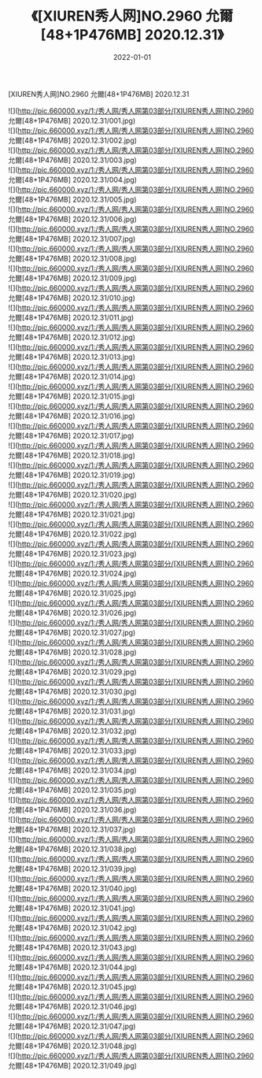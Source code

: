 ﻿---
layout: post
title:  《[XIUREN秀人网]NO.2960 允爾[48+1P476MB] 2020.12.31》
date:   2022-01-01
img: http://pic.660000.xyz/1:/秀人网/秀人网第03部分/[XIUREN秀人网]NO.2960 允爾[48+1P476MB] 2020.12.31/000.jpg
categories: [美女, 清纯, 唯美]
---

[XIUREN秀人网]NO.2960 允爾[48+1P476MB] 2020.12.31

 ![](http://pic.660000.xyz/1:/秀人网/秀人网第03部分/[XIUREN秀人网]NO.2960 允爾[48+1P476MB] 2020.12.31/001.jpg) <br>![](http://pic.660000.xyz/1:/秀人网/秀人网第03部分/[XIUREN秀人网]NO.2960 允爾[48+1P476MB] 2020.12.31/002.jpg) <br>![](http://pic.660000.xyz/1:/秀人网/秀人网第03部分/[XIUREN秀人网]NO.2960 允爾[48+1P476MB] 2020.12.31/003.jpg) <br>![](http://pic.660000.xyz/1:/秀人网/秀人网第03部分/[XIUREN秀人网]NO.2960 允爾[48+1P476MB] 2020.12.31/004.jpg) <br>![](http://pic.660000.xyz/1:/秀人网/秀人网第03部分/[XIUREN秀人网]NO.2960 允爾[48+1P476MB] 2020.12.31/005.jpg) <br>![](http://pic.660000.xyz/1:/秀人网/秀人网第03部分/[XIUREN秀人网]NO.2960 允爾[48+1P476MB] 2020.12.31/006.jpg) <br>![](http://pic.660000.xyz/1:/秀人网/秀人网第03部分/[XIUREN秀人网]NO.2960 允爾[48+1P476MB] 2020.12.31/007.jpg) <br>![](http://pic.660000.xyz/1:/秀人网/秀人网第03部分/[XIUREN秀人网]NO.2960 允爾[48+1P476MB] 2020.12.31/008.jpg) <br>![](http://pic.660000.xyz/1:/秀人网/秀人网第03部分/[XIUREN秀人网]NO.2960 允爾[48+1P476MB] 2020.12.31/009.jpg) <br>![](http://pic.660000.xyz/1:/秀人网/秀人网第03部分/[XIUREN秀人网]NO.2960 允爾[48+1P476MB] 2020.12.31/010.jpg) <br>![](http://pic.660000.xyz/1:/秀人网/秀人网第03部分/[XIUREN秀人网]NO.2960 允爾[48+1P476MB] 2020.12.31/011.jpg) <br>![](http://pic.660000.xyz/1:/秀人网/秀人网第03部分/[XIUREN秀人网]NO.2960 允爾[48+1P476MB] 2020.12.31/012.jpg) <br>![](http://pic.660000.xyz/1:/秀人网/秀人网第03部分/[XIUREN秀人网]NO.2960 允爾[48+1P476MB] 2020.12.31/013.jpg) <br>![](http://pic.660000.xyz/1:/秀人网/秀人网第03部分/[XIUREN秀人网]NO.2960 允爾[48+1P476MB] 2020.12.31/014.jpg) <br>![](http://pic.660000.xyz/1:/秀人网/秀人网第03部分/[XIUREN秀人网]NO.2960 允爾[48+1P476MB] 2020.12.31/015.jpg) <br>![](http://pic.660000.xyz/1:/秀人网/秀人网第03部分/[XIUREN秀人网]NO.2960 允爾[48+1P476MB] 2020.12.31/016.jpg) <br>![](http://pic.660000.xyz/1:/秀人网/秀人网第03部分/[XIUREN秀人网]NO.2960 允爾[48+1P476MB] 2020.12.31/017.jpg) <br>![](http://pic.660000.xyz/1:/秀人网/秀人网第03部分/[XIUREN秀人网]NO.2960 允爾[48+1P476MB] 2020.12.31/018.jpg) <br>![](http://pic.660000.xyz/1:/秀人网/秀人网第03部分/[XIUREN秀人网]NO.2960 允爾[48+1P476MB] 2020.12.31/019.jpg) <br>![](http://pic.660000.xyz/1:/秀人网/秀人网第03部分/[XIUREN秀人网]NO.2960 允爾[48+1P476MB] 2020.12.31/020.jpg) <br>![](http://pic.660000.xyz/1:/秀人网/秀人网第03部分/[XIUREN秀人网]NO.2960 允爾[48+1P476MB] 2020.12.31/021.jpg) <br>![](http://pic.660000.xyz/1:/秀人网/秀人网第03部分/[XIUREN秀人网]NO.2960 允爾[48+1P476MB] 2020.12.31/022.jpg) <br>![](http://pic.660000.xyz/1:/秀人网/秀人网第03部分/[XIUREN秀人网]NO.2960 允爾[48+1P476MB] 2020.12.31/023.jpg) <br>![](http://pic.660000.xyz/1:/秀人网/秀人网第03部分/[XIUREN秀人网]NO.2960 允爾[48+1P476MB] 2020.12.31/024.jpg) <br>![](http://pic.660000.xyz/1:/秀人网/秀人网第03部分/[XIUREN秀人网]NO.2960 允爾[48+1P476MB] 2020.12.31/025.jpg) <br>![](http://pic.660000.xyz/1:/秀人网/秀人网第03部分/[XIUREN秀人网]NO.2960 允爾[48+1P476MB] 2020.12.31/026.jpg) <br>![](http://pic.660000.xyz/1:/秀人网/秀人网第03部分/[XIUREN秀人网]NO.2960 允爾[48+1P476MB] 2020.12.31/027.jpg) <br>![](http://pic.660000.xyz/1:/秀人网/秀人网第03部分/[XIUREN秀人网]NO.2960 允爾[48+1P476MB] 2020.12.31/028.jpg) <br>![](http://pic.660000.xyz/1:/秀人网/秀人网第03部分/[XIUREN秀人网]NO.2960 允爾[48+1P476MB] 2020.12.31/029.jpg) <br>![](http://pic.660000.xyz/1:/秀人网/秀人网第03部分/[XIUREN秀人网]NO.2960 允爾[48+1P476MB] 2020.12.31/030.jpg) <br>![](http://pic.660000.xyz/1:/秀人网/秀人网第03部分/[XIUREN秀人网]NO.2960 允爾[48+1P476MB] 2020.12.31/031.jpg) <br>![](http://pic.660000.xyz/1:/秀人网/秀人网第03部分/[XIUREN秀人网]NO.2960 允爾[48+1P476MB] 2020.12.31/032.jpg) <br>![](http://pic.660000.xyz/1:/秀人网/秀人网第03部分/[XIUREN秀人网]NO.2960 允爾[48+1P476MB] 2020.12.31/033.jpg) <br>![](http://pic.660000.xyz/1:/秀人网/秀人网第03部分/[XIUREN秀人网]NO.2960 允爾[48+1P476MB] 2020.12.31/034.jpg) <br>![](http://pic.660000.xyz/1:/秀人网/秀人网第03部分/[XIUREN秀人网]NO.2960 允爾[48+1P476MB] 2020.12.31/035.jpg) <br>![](http://pic.660000.xyz/1:/秀人网/秀人网第03部分/[XIUREN秀人网]NO.2960 允爾[48+1P476MB] 2020.12.31/036.jpg) <br>![](http://pic.660000.xyz/1:/秀人网/秀人网第03部分/[XIUREN秀人网]NO.2960 允爾[48+1P476MB] 2020.12.31/037.jpg) <br>![](http://pic.660000.xyz/1:/秀人网/秀人网第03部分/[XIUREN秀人网]NO.2960 允爾[48+1P476MB] 2020.12.31/038.jpg) <br>![](http://pic.660000.xyz/1:/秀人网/秀人网第03部分/[XIUREN秀人网]NO.2960 允爾[48+1P476MB] 2020.12.31/039.jpg) <br>![](http://pic.660000.xyz/1:/秀人网/秀人网第03部分/[XIUREN秀人网]NO.2960 允爾[48+1P476MB] 2020.12.31/040.jpg) <br>![](http://pic.660000.xyz/1:/秀人网/秀人网第03部分/[XIUREN秀人网]NO.2960 允爾[48+1P476MB] 2020.12.31/041.jpg) <br>![](http://pic.660000.xyz/1:/秀人网/秀人网第03部分/[XIUREN秀人网]NO.2960 允爾[48+1P476MB] 2020.12.31/042.jpg) <br>![](http://pic.660000.xyz/1:/秀人网/秀人网第03部分/[XIUREN秀人网]NO.2960 允爾[48+1P476MB] 2020.12.31/043.jpg) <br>![](http://pic.660000.xyz/1:/秀人网/秀人网第03部分/[XIUREN秀人网]NO.2960 允爾[48+1P476MB] 2020.12.31/044.jpg) <br>![](http://pic.660000.xyz/1:/秀人网/秀人网第03部分/[XIUREN秀人网]NO.2960 允爾[48+1P476MB] 2020.12.31/045.jpg) <br>![](http://pic.660000.xyz/1:/秀人网/秀人网第03部分/[XIUREN秀人网]NO.2960 允爾[48+1P476MB] 2020.12.31/046.jpg) <br>![](http://pic.660000.xyz/1:/秀人网/秀人网第03部分/[XIUREN秀人网]NO.2960 允爾[48+1P476MB] 2020.12.31/047.jpg) <br>![](http://pic.660000.xyz/1:/秀人网/秀人网第03部分/[XIUREN秀人网]NO.2960 允爾[48+1P476MB] 2020.12.31/048.jpg) <br>![](http://pic.660000.xyz/1:/秀人网/秀人网第03部分/[XIUREN秀人网]NO.2960 允爾[48+1P476MB] 2020.12.31/049.jpg) <br>